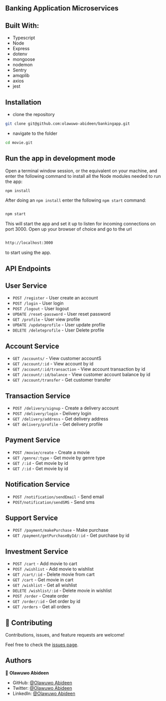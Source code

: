 ## Banking Application Microservices

## Built With:

- Typescript
- Node
- Express
- dotenv
- mongoose
- nodemon
- Sentry
- amqplib
- axios
- jest

## Installation

- clone the repository

```sh
git clone git@github.com:olawuwo-abideen/bankingapp.git
```

- navigate to the folder

```sh
cd movie.git
```

## Run the app in development mode

Open a terminal window session, or the equivalent on your machine, and enter the following command to install all the
Node modules needed to run the app:

```sh
npm install
```

After doing an `npm install` enter the following `npm start` command:

```sh

npm start

```

This will start the app and set it up to listen for incoming connections on port 3000. Open up your browser of choice
and go to the url

```sh

http://localhost:3000

```

to start using the app.

## API Endpoints

## User Service

- `POST /register` - User create an account
- `POST /login` - User login
- `POST /logout` - User logout
- `UPDATE /reset-password` - User reset password
- `GET /profile` - User view profile
- `UPDATE /updateprofile` - User update profile 
- `DELETE /deleteprofile` - User Delete profile


## Account Service

- `GET /accounts/` - View customer accountS
- `GET /account/:id` - View account by id
- `GET /account/:id/transaction` - View account transaction by id
- `GET /account/:id/balance` - View customer account balance by id
- `GET /account/transfer` - Get customer transfer

## Transaction Service

- `POST /delivery/signup` - Create a delivery account
- `POST /delivery/login` - Delivery login
- `GET /delivery/address` - Get delivery address
- `GET delivery/profile` - Get delivery profile


## Payment Service

- `POST /movie/create` - Create a movie
- `GET /genre/:type` - Get movie by genre type
- `GET /:id` - Get movie by id
- `GET /:id` - Get movie by id


## Notification Service

- `POST /notification/sendEmail` - Send email
- `POST/notification/sendSMS` - Send sms




## Support Service

- `POST /payment/makePurchase` - Make purchase
- `GET /payment/getPurchaseById/:id` - Get purchase by id

## Investment Service

- `POST /cart` - Add movie to cart
- `POST /wishlist` - Add movie to wishlist
- `GET /cart/:id` - Delete movie from cart
- `GET /cart` - Get movie in cart
- `GET /wishlist` - Get all wishlist
- `DELETE /wishlist/:id` - Delete movie in wishlist
- `POST /order` - Create order
- `GET /order/:id` - Get order by id
- `GET /orders` - Get all orders

## 🤝 Contributing

Contributions, issues, and feature requests are welcome!

Feel free to check the [issues page](https://github.com/olawuwo-abideen/bankingapp/issues).

## Authors

👤 **Olawuwo Abideen**

- GitHub: [@Olawuwo Abideen](https://github.com/olawuwo-abideen)
- Twitter: [@Olawuwo Abideen](https://twitter.com/olawuwo_abideen)
- LinkedIn: [@Olawuwo Abideen](https://www.linkedin.com/in/olawuwo-abideen/)


